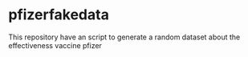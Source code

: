 # pfizerfakedata
This repository have an script to generate a random dataset about the effectiveness vaccine pfizer
